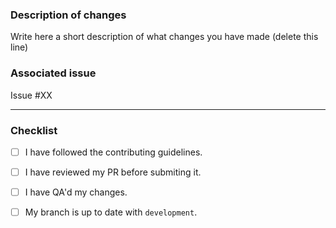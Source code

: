 ### Description of changes

Write here a short description of what changes you have made (delete this line)

### Associated issue

Issue #XX

* * *

### Checklist

- [ ] I have followed the contributing guidelines.
- [ ] I have reviewed my PR before submiting it.
- [ ] I have QA'd my changes.
- [ ] My branch is up to date with `development`.

